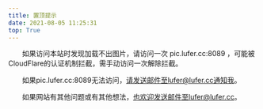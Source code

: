 ```yaml
---
title: 置顶提示
date: 2021-08-05 11:25:31
top: True
---
```

&emsp;&emsp;如果访问本站时发现加载不出图片，请访问一次 pic.lufer.cc:8089 ，可能被CloudFlare的认证机制拦截，需手动访问一次解除拦截。

&emsp;&emsp;如果pic.lufer.cc:8089无法访问，请发送邮件至lufer@lufer.cc通知我。

&emsp;&emsp;如果网站有其他问题或有其他想法，也欢迎发送邮件至lufer@lufer.cc。
<!-- more -->